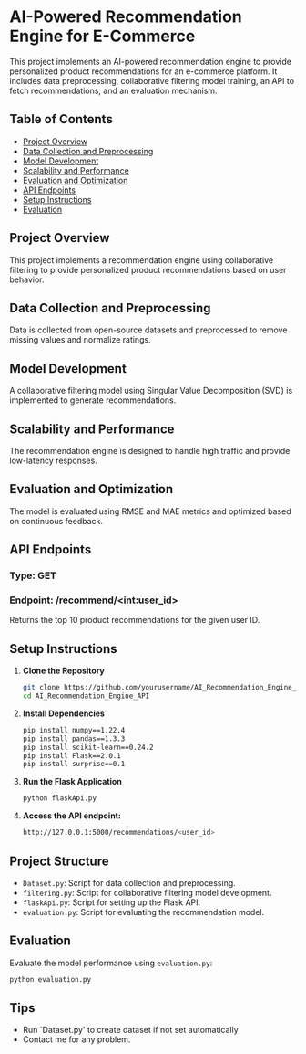 # AI-Powered Recommendation Engine for E-Commerce

This project implements an AI-powered recommendation engine to provide personalized product recommendations for an e-commerce platform. It includes data preprocessing, collaborative filtering model training, an API to fetch recommendations, and an evaluation mechanism.

## Table of Contents
- [Project Overview](#project-overview)
- [Data Collection and Preprocessing](#data-collection-and-preprocessing)
- [Model Development](#model-development)
- [Scalability and Performance](#scalability-and-performance)
- [Evaluation and Optimization](#evaluation-and-optimization)
- [API Endpoints](#api-endpoints)
- [Setup Instructions](#setup-instructions)
- [Evaluation](#evaluation)

## Project Overview
This project implements a recommendation engine using collaborative filtering to provide personalized product recommendations based on user behavior.

## Data Collection and Preprocessing
Data is collected from open-source datasets and preprocessed to remove missing values and normalize ratings.

## Model Development
A collaborative filtering model using Singular Value Decomposition (SVD) is implemented to generate recommendations.

## Scalability and Performance
The recommendation engine is designed to handle high traffic and provide low-latency responses.

## Evaluation and Optimization
The model is evaluated using RMSE and MAE metrics and optimized based on continuous feedback.

## API Endpoints
### Type: GET 
### Endpoint: /recommend/\<int:user_id\>
Returns the top 10 product recommendations for the given user ID.

## Setup Instructions
1. **Clone the Repository**
   ```bash
   git clone https://github.com/yourusername/AI_Recommendation_Engine_API.git
   cd AI_Recommendation_Engine_API

2. **Install Dependencies**
   ```bash
   pip install numpy==1.22.4
   pip install pandas==1.3.3
   pip install scikit-learn==0.24.2
   pip install Flask==2.0.1
   pip install surprise==0.1

3. **Run the Flask Application**
   ```bash
   python flaskApi.py

4. **Access the API endpoint:**
   ```bash
   http://127.0.0.1:5000/recommendations/<user_id>

## Project Structure
- `Dataset.py`: Script for data collection and preprocessing.
- `filtering.py`: Script for collaborative filtering model development.
- `flaskApi.py`: Script for setting up the Flask API.
- `evaluation.py`: Script for evaluating the recommendation model.

## Evaluation
Evaluate the model performance using `evaluation.py`:
   ```bash
   python evaluation.py
   ```

## Tips
- Run `Dataset.py' to create dataset if not set automatically
- Contact me for any problem.


